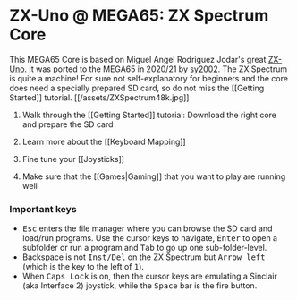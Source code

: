 # ZX-Uno @ MEGA65: ZX Spectrum Core
This MEGA65 Core is based on Miguel Angel Rodriguez Jodar's great [ZX-Uno](https://zxuno.speccy.org/index_e.shtml). It was ported to the MEGA65 in 2020/21 by [sy2002](http://sy2002.de). The ZX Spectrum is quite a machine! For sure not self-explanatory for beginners and the core does need a specially prepared SD card, so do not miss the [[Getting Started]] tutorial.
[[/assets/ZXSpectrum48k.jpg]]

1. Walk through the [[Getting Started]] tutorial: Download the right core and prepare the SD card

2. Learn more about the [[Keyboard Mapping]] 

3. Fine tune your [[Joysticks]]

4. Make sure that the [[Games|Gaming]] that you want to play are running well

### Important keys

* <kbd>Esc</kbd> enters the file manager where you can browse the SD card and load/run programs. Use the cursor keys to navigate,
  <kbd>Enter</kbd> to open a subfolder or run a program and <kbd>Tab</kbd> to go up one sub-folder-level.
* Backspace is not <kbd>Inst/Del</kbd> on the ZX Spectrum but <kbd>Arrow left</kbd> (which is the key to the left of <kbd>1</kbd>).
* When <kbd>Caps Lock</kbd> is on, then the cursor keys are emulating a Sinclair (aka Interface 2) joystick, while the <kbd>Space</kbd> bar is the fire button.
